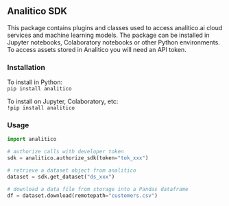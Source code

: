 
## Analitico SDK

This package contains plugins and classes used to access analitico.ai cloud services and machine learning models. The package can be installed in Jupyter notebooks, Colaboratory notebooks or other Python environments. To access assets stored in Analitico you will need an API token.

### Installation

To install in Python:  
`pip install analitico`

To install on Jupyter, Colaboratory, etc:  
`!pip install analitico`

### Usage

```python
import analitico

# authorize calls with developer token
sdk = analitico.authorize_sdk(token="tok_xxx")

# retrieve a dataset object from analitico
dataset = sdk.get_dataset("ds_xxx")

# download a data file from storage into a Pandas dataframe
df = dataset.download(remotepath="customers.csv")
```
